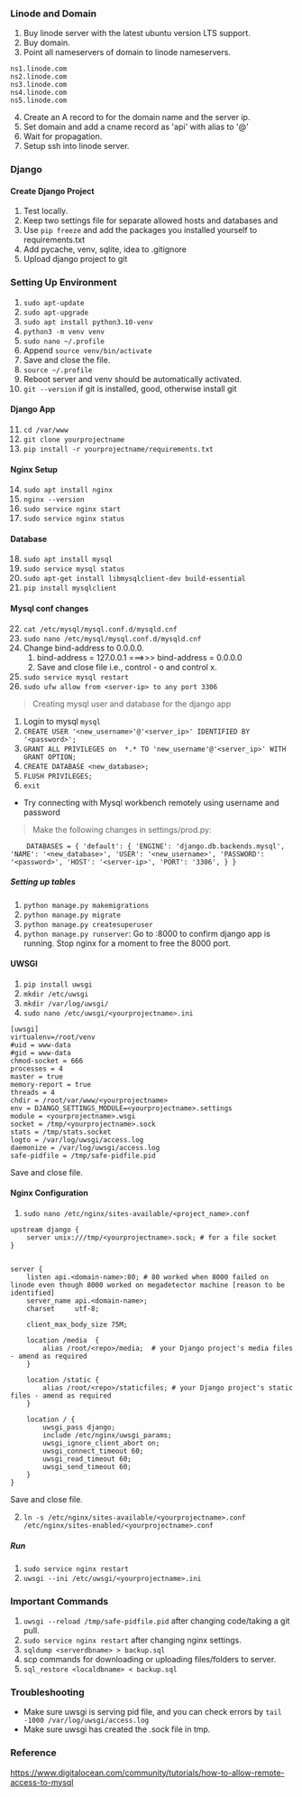 ### Linode and Domain
1. Buy linode server with the latest ubuntu version LTS support.
2. Buy domain.
3. Point all nameservers of domain to linode nameservers.
```
ns1.linode.com
ns2.linode.com
ns3.linode.com
ns4.linode.com
ns5.linode.com
```
4. Create an A record to for the domain name and the server ip.
5. Set domain and add a cname record as 'api' with alias to '@'
6. Wait for propagation.
7. Setup ssh into linode server.

### Django

#### Create Django Project
1. Test locally.
2. Keep two settings file for separate allowed hosts and databases and
3. Use `pip freeze` and add the packages you installed yourself to requirements.txt
4. Add pycache, venv, sqlite, idea to .gitignore
5. Upload django project to git

### Setting Up Environment

1. `sudo apt-update`
2. `sudo apt-upgrade`
3. `sudo apt install python3.10-venv`
4. `python3 -m venv venv`
5. `sudo nano ~/.profile`
6. Append `source venv/bin/activate`
7. Save and close the file.
8. `source ~/.profile`
9. Reboot server and venv should be automatically activated.
10. `git --version` if git is installed, good, otherwise install git



#### Django App

11. `cd /var/www`
12. `git clone yourprojectname`
13. `pip install -r yourprojectname/requirements.txt`

#### Nginx Setup

14. `sudo apt install nginx`
15. `nginx --version`
16. `sudo service nginx start`
17. `sudo service nginx status`

#### Database

18. `sudo apt install mysql`
19. `sudo service mysql status`
20. `sudo apt-get install libmysqlclient-dev build-essential`
21. `pip install mysqlclient`

#### Mysql conf changes

22. `cat /etc/mysql/mysql.conf.d/mysqld.cnf`
23. `sudo nano /etc/mysql/mysql.conf.d/mysqld.cnf` 
24. Change bind-address to 0.0.0.0. 
    1. bind-address = 127.0.0.1    ===>>>   bind-address = 0.0.0.0
    2. Save and close file i.e., control - o and control x.
25. `sudo service mysql restart`
26. `sudo ufw allow from <server-ip> to any port 3306`

> Creating mysql user and database for the django app

1. Login to mysql `mysql`
2. `CREATE USER '<new_username>'@'<server_ip>' IDENTIFIED BY '<password>';`
3. `GRANT ALL PRIVILEGES on  *.* TO 'new_username'@'<server_ip>' WITH GRANT OPTION;`
4. `CREATE DATABASE <new_database>;`
5. `FLUSH PRIVILEGES;`
6. `exit`

* Try connecting with Mysql workbench remotely using username and password

>   Make the following changes in settings/prod.py:

`    
DATABASES = {
    'default': {
        'ENGINE': 'django.db.backends.mysql',
        'NAME': '<new_database>',
        'USER': '<new_username>',
        'PASSWORD': '<password>',
        'HOST': '<server-ip>',
        'PORT': '3306',
    }
}
`

##### Setting up tables

1. `python manage.py makemigrations`
2. `python manage.py migrate`
3. `python manage.py createsuperuser`
4. `python manage.py runserver`: Go to <server-ip>:8000 to confirm django app is running. Stop nginx for a moment to free the 8000 port.

#### UWSGI


1. `pip install uwsgi`
2. `mkdir /etc/uwsgi`
3. `mkdir /var/log/uwsgi/`
4. `sudo nano /etc/uwsgi/<yourprojectname>.ini`

```
[uwsgi]
virtualenv=/root/venv
#uid = www-data
#gid = www-data
chmod-socket = 666
processes = 4
master = true
memory-report = true
threads = 4
chdir = /root/var/www/<yourprojectname>
env = DJANGO_SETTINGS_MODULE=<yourprojectname>.settings
module = <yourprojectname>.wsgi
socket = /tmp/<yourprojectname>.sock
stats = /tmp/stats.socket
logto = /var/log/uwsgi/access.log
daemonize = /var/log/uwsgi/access.log
safe-pidfile = /tmp/safe-pidfile.pid
```

Save and close file.

#### Nginx Configuration

1. `sudo nano /etc/nginx/sites-available/<project_name>.conf`
```
upstream django {
    server unix:///tmp/<yourprojectname>.sock; # for a file socket
}


server {
    listen api.<domain-name>:80; # 80 worked when 8000 failed on linode even though 8000 worked on megadetector machine [reason to be identified]
    server_name api.<domain-name>;
    charset     utf-8;

    client_max_body_size 75M;

    location /media  {
        alias /root/<repo>/media;  # your Django project's media files - amend as required
    }

    location /static {
        alias /root/<repo>/staticfiles; # your Django project's static files - amend as required
    }

    location / {
        uwsgi_pass django;
        include /etc/nginx/uwsgi_params;
        uwsgi_ignore_client_abort on;
        uwsgi_connect_timeout 60;
        uwsgi_read_timeout 60;
        uwsgi_send_timeout 60;
    }
}
```
Save and close file.

2. `ln -s /etc/nginx/sites-available/<yourprojectname>.conf /etc/nginx/sites-enabled/<yourprojectname>.conf`

##### Run
1. `sudo service nginx restart`
2. `uwsgi --ini /etc/uwsgi/<yourprojectname>.ini`


### Important Commands

1. `uwsgi --reload /tmp/safe-pidfile.pid` after changing code/taking a git pull.
2. `sudo service nginx restart` after changing nginx settings.
3. `sqldump <serverdbname> > backup.sql`
4. scp commands for downloading or uploading files/folders to server.
5. `sql_restore <localdbname> < backup.sql`

### Troubleshooting
* Make sure uwsgi is serving pid file, and you can check errors by `tail -1000 /var/log/uwsgi/access.log`
* Make sure uwsgi has created the .sock file in tmp.

### Reference

https://www.digitalocean.com/community/tutorials/how-to-allow-remote-access-to-mysql
